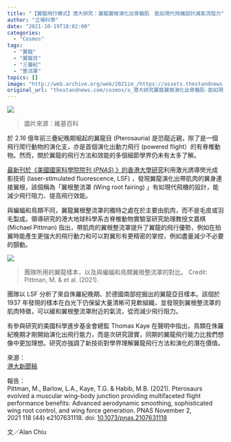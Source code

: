 ```yaml
---
title: "【翼龍飛行模式】港大研究：翼龍翼根演化出骨骼肌　能如現代飛機設計減氣流阻力"
author: "立場科學"
date: "2021-10-19T18:02:00"
categories:
  - "Cosmos"
tags:
  - "翼龍"
  - "翼龍目"
  - "三疊紀"
  - "整流罩"
topics: []
image: "http://web.archive.org/web/2021im_/https://assets.thestandnews.com/media/photos/%E9%BE%8D_Yprz9IB.png"
original_url: "thestandnews.com/cosmos/a_港大研究翼龍翼根演化出骨骼肌-能如現代飛機設計減氣流阻力提高飛行效能"
---
```

![](http://web.archive.org/web/2021im_/https://assets.thestandnews.com/media/photos/%E9%BE%8D_Yprz9IB.png)
> 圖片來源：維基百科

於 2.16 億年前三疊紀晚期堀起的翼龍目 (Pterosauria) 是恐龍近親，除了是一個飛行爬行動物的演化支，亦是首個演化出動力飛行 (powered flight）的有脊椎動物。然而，關於翼龍的飛行方法和效能的多個細節學界仍未有太多了解。

[最新刊於《美國國家科學院院刊 (_PNAS_) 》的香港大學研究](http://web.archive.org/web/20211109153928/https://www.pnas.org/content/118/44/e2107631118)利用激光誘導熒光成影技術 (laser-stimulated fluorescence, LSF) ，發現翼龍演化出帶肌肉的翼身連接翼根，該個稱為「翼根整流罩 (Wing root fairing) 」有如現代飛機的設計，能減少飛行阻力、提高飛行效能。

與蝙蝠和鳥類不同，翼龍翼根整流罩的獨特之處在於主要由肌肉，而不是毛皮或羽毛製成。領導研究的港大地球科學系古脊椎動物實驗室研究助理教授文嘉棋 (Michael Pittman) 指出，帶肌肉的翼根整流罩提升了翼龍的飛行優勢，例如在拍翼時能產生更強大的飛行動力和可以對翼形有更精密的掌控，例如盡量減少不必要的顫動。

![](http://web.archive.org/web/2021im_/https://assets.thestandnews.com/media/photos/F1.large_zIcBhYa.jpg)
> 團隊所用的翼龍樣本，以及與蝙蝠和鳥類翼根整流罩的對比。 Credit: Pittman, M. & et al. (2021).

團隊以 LSF 分析了來自侏羅紀晚期、於德國南部挖掘出的翼龍亞目樣本。該個於 1937 年發現的樣本在白光下仍保留大量清晰可見軟組織，並發現到翼根整流罩的肌肉特徵，可以緩和翼根整流罩附近的氣流，從而減少飛行阻力。

有參與研究的美國科學進步基金會總監 Thomas Kaye 在聲明中指出，鳥類在侏羅紀晚期才剛開始演化出飛行能力，而是次研究證實，同期的翼龍飛行能力比我們想像中更加理想。研究亦強調了新技術對學界理解翼龍飛行方法和演化的潛在價值。

來源：  
[港大新聞稿](http://web.archive.org/web/20211109153928/https://www.hku.hk/press/press-releases/detail/c_23404.html)

報告：  
Pittman, M., Barlow, L.A., Kaye, T.G. & Habib, M.B. (2021). Pterosaurs evolved a muscular wing–body junction providing multifaceted flight performance benefits: Advanced aerodynamic smoothing, sophisticated wing root control, and wing force generation. PNAS November 2, 2021 118 (44) e2107631118. doi: [10.1073/pnas.2107631118](http://web.archive.org/web/20211109153928/https://doi.org/10.1073/pnas.2107631118)

文／Alan Chiu